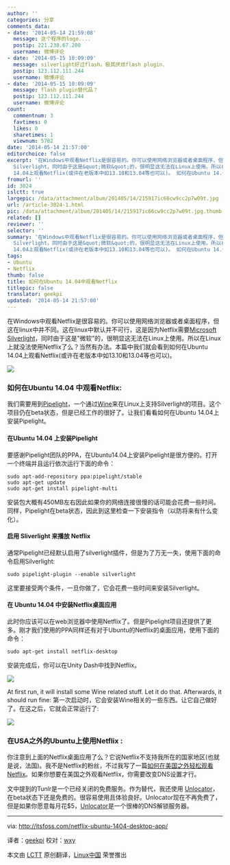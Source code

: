 ```yaml
---
author: ''
categories: 分享
comments_data:
- date: '2014-05-14 21:59:08'
  message: 这个程序的logo....
  postip: 221.238.67.200
  username: 微博评论
- date: '2014-05-15 10:09:09'
  message: silverlight好过flash，极其厌烦flash plugin.
  postip: 123.112.111.244
  username: 微博评论
- date: '2014-05-15 10:09:09'
  message: flash plugin替代品？
  postip: 123.112.111.244
  username: 微博评论
count:
  commentnum: 3
  favtimes: 0
  likes: 0
  sharetimes: 1
  viewnum: 5782
date: '2014-05-14 21:57:00'
editorchoice: false
excerpt: '在Windows中观看Netflix是很容易的。你可以使用网络浏览器或者桌面程序，但这在linux中并不同。这在linux中默认并不可行，这是因为Netflix需要Microsoft
  Silverlight，同时由于这是&quot;微软&quot;的，很明显这无法在Linux上使用。所以在Linux上就没法使用Netflix了么？当然有办法。本篇中我们就会看到如何在Ubuntu
  14.04上观看Netflix(或许在老版本中如13.10和13.04等也可以)。 如何在Ubuntu 14.04 中观看Netflix: 我们需要用到Pipelight，一个通过Wine来在Linux上支持Silverlight的项目。这个项目仍在beta状态，但是已经工作的很好了。让我们看看'
fromurl: ''
id: 3024
islctt: true
largepic: /data/attachment/album/201405/14/215917ic66cw9cc2p7w09t.jpg
url: /article-3024-1.html
pic: /data/attachment/album/201405/14/215917ic66cw9cc2p7w09t.jpg.thumb.jpg
related: []
reviewer: ''
selector: ''
summary: '在Windows中观看Netflix是很容易的。你可以使用网络浏览器或者桌面程序，但这在linux中并不同。这在linux中默认并不可行，这是因为Netflix需要Microsoft
  Silverlight，同时由于这是&quot;微软&quot;的，很明显这无法在Linux上使用。所以在Linux上就没法使用Netflix了么？当然有办法。本篇中我们就会看到如何在Ubuntu
  14.04上观看Netflix(或许在老版本中如13.10和13.04等也可以)。 如何在Ubuntu 14.04 中观看Netflix: 我们需要用到Pipelight，一个通过Wine来在Linux上支持Silverlight的项目。这个项目仍在beta状态，但是已经工作的很好了。让我们看看'
tags:
- Ubuntu
- Netflix
thumb: false
title: 如何在Ubuntu 14.04中观看Netflix
titlepic: false
translator: geekpi
updated: '2014-05-14 21:57:00'
---
```


在Windows中观看Netflix是很容易的。你可以使用网络浏览器或者桌面程序，但这在linux中并不同。这在linux中默认并不可行，这是因为Netflix需要[Microsoft Silverlight](http://www.microsoft.com/silverlight/)，同时由于这是"微软"的，很明显这无法在Linux上使用。所以在Linux上就没法使用Netflix了么？当然有办法。本篇中我们就会看到如何在Ubuntu 14.04上观看Netflix(或许在老版本中如13.10和13.04等也可以)。


![](/data/attachment/album/201405/14/215917ic66cw9cc2p7w09t.jpg)


### 如何在Ubuntu 14.04 中观看Netflix:


我们需要用到[Pipelight](http://fds-team.de/cms/articles/2013-08/pipelight-using-silverlight-in-linux-browsers.html)，一个通过[Wine](http://en.wikipedia.org/wiki/Wine_(software))来在Linux上支持Silverlight的项目。这个项目仍在beta状态，但是已经工作的很好了。让我们看看如何在Ubuntu 14.04上安装Pipelight。


#### 在Ubuntu 14.04 上安装Pipelight


要感谢Pipelight团队的PPA，在Ubuntu14.04上安装Pipelight是很方便的。打开一个终端并且运行依次运行下面的命令：



```
sudo apt-add-repository ppa:pipelight/stable
sudo apt-get update
sudo apt-get install pipelight-multi

```

安装包大概有450MB左右因此如果你的网络连接很慢的话可能会花费一些时间。同样，Pipelight在beta状态，因此到这里检查一下安装指令（以防将来有什么变化）。


#### 启用 Sliverlight 来播放 Netflix


通常Pipelight已经默认启用了silverlight插件，但是为了万无一失，使用下面的命令启用Silverlight:



```
sudo pipelight-plugin --enable silverlight

```

这里要接受两个条件，一旦你做了，它会花费一些时间来安装Silverlight。


#### 在 Ubuntu 14.04 中安装Netflix桌面应用


此时你应该可以在web浏览器中使用Netflix了。但是Pipelight项目还提供了更多。刚才我们使用的PPA同样还有对于Ubuntu的Netflix的桌面应用，使用下面的命令：



```
sudo apt-get install netflix-desktop

```

安装完成后，你可以在Unity Dash中找到Netflix。


![](/data/attachment/album/201405/14/215728ryh6zk9332hmbnoa.png)


At first run, it will install some Wine related stuff. Let it do that. Afterwards, it should run fine: 第一次启动时，它会安装Wine相关的一些东西。让它自己做好了。在这之后，它就会正常运行了:


![](/data/attachment/album/201405/14/215729fn4udi1nlk0u7lz6.jpeg)


### 在USA之外的Ubuntu上使用Netflix :


你注意到上面的Netflix桌面应用了么？它说Netflix不支持我所在的国家地区(也就是说，法国)。我不是Netflix的粉丝，不过我写了一篇[如何在美国之外轻松观看Netflix](http://itsfoss.com/easiest-watch-netflix-hulu-usa/)。如果你想要在美国之外观看Netflix，你需要改变DNS设置才行。


文中提到的Tunlr是一个已经关闭的免费服务。作为替代，我还使用 [Unlocator](http://goo.gl/QHT0oq)，在beta状态下还是免费的。很容易使用且体验良好。Unlocator现在不再免费了，但是如果你愿意每月花$5，[Unlocator](http://goo.gl/QHT0oq)是一个很棒的DNS解锁服务器。




---


via: <http://itsfoss.com/netflix-ubuntu-1404-desktop-app/>


译者：[geekpi](https://github.com/geekpi) 校对：[wxy](https://github.com/wxy)


本文由 [LCTT](https://github.com/LCTT/TranslateProject) 原创翻译，[Linux中国](http://linux.cn/) 荣誉推出